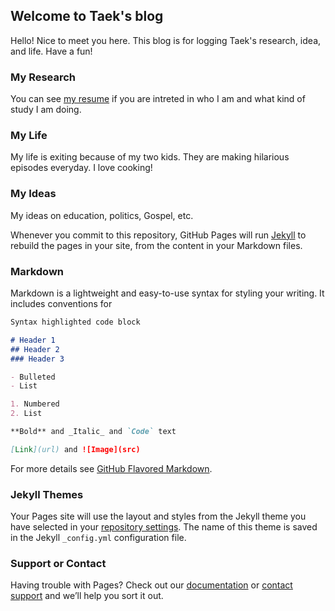 ## Welcome to Taek's blog 

Hello! Nice to meet you here. This blog is for logging Taek's research, idea, and life. Have a fun!

### My Research
You can see [my resume](https://karisther.github.io/online_cv/) if you are intreted in who I am and what kind of study I am doing.


### My Life
My life is exiting because of my two kids. They are making hilarious episodes everyday.
I love cooking!


### My Ideas
My ideas on education, politics, Gospel, etc.




Whenever you commit to this repository, GitHub Pages will run [Jekyll](https://jekyllrb.com/) to rebuild the pages in your site, from the content in your Markdown files.

### Markdown

Markdown is a lightweight and easy-to-use syntax for styling your writing. It includes conventions for

```markdown
Syntax highlighted code block

# Header 1
## Header 2
### Header 3

- Bulleted
- List

1. Numbered
2. List

**Bold** and _Italic_ and `Code` text

[Link](url) and ![Image](src)
```

For more details see [GitHub Flavored Markdown](https://guides.github.com/features/mastering-markdown/).

### Jekyll Themes

Your Pages site will use the layout and styles from the Jekyll theme you have selected in your [repository settings](https://github.com/karisther/karisther.github.io/settings). The name of this theme is saved in the Jekyll `_config.yml` configuration file.

### Support or Contact

Having trouble with Pages? Check out our [documentation](https://help.github.com/categories/github-pages-basics/) or [contact support](https://github.com/contact) and we’ll help you sort it out.
